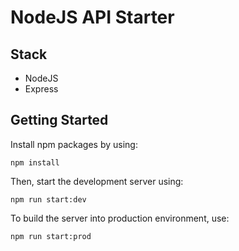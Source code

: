 # NodeJS API Starter

## Stack
- NodeJS
- Express

## Getting Started
Install npm packages by using:
```
npm install
```

Then, start the development server using:
```
npm run start:dev
```

To build the server into production environment, use:
```
npm run start:prod
```